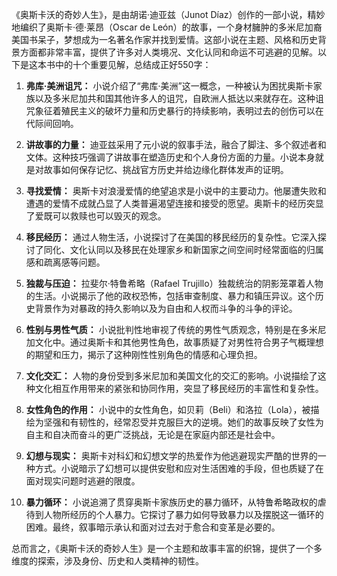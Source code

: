 《奥斯卡沃的奇妙人生》，是由胡诺·迪亚兹（Junot Díaz）创作的一部小说，精妙地编织了奥斯卡·德·莱昂（Oscar de León）的故事，一个身材臃肿的多米尼加裔美国书呆子，梦想成为一名著名作家并找到爱情。这部小说在主题、风格和历史背景方面都非常丰富，提供了许多对人类境况、文化认同和命运不可逃避的见解。以下是这本书中的十个重要见解，总结成正好550字：

1. **弗库·美洲诅咒：** 小说介绍了“弗库·美洲”这一概念，一种被认为困扰奥斯卡家族以及多米尼加共和国其他许多人的诅咒，自欧洲人抵达以来就存在。这种诅咒象征着殖民主义的破坏力量和历史暴行的持续影响，表明过去的创伤可以在代际间回响。

2. **讲故事的力量：** 迪亚兹采用了元小说的叙事手法，融合了脚注、多个叙述者和文体。这种技巧强调了讲故事在塑造历史和个人身份方面的力量。小说本身就是对故事如何保存记忆、挑战官方历史并给边缘化群体发声的证明。

3. **寻找爱情：** 奥斯卡对浪漫爱情的绝望追求是小说中的主要动力。他屡遭失败和遭遇的爱情不成就凸显了人类普遍渴望连接和接受的愿望。奥斯卡的经历突显了爱既可以救赎也可以毁灭的观念。

4. **移民经历：** 通过人物生活，小说探讨了在美国的移民经历的复杂性。它深入探讨了同化、文化认同以及移民在处理家乡和新国家之间空间时经常面临的归属感和疏离感等问题。

5. **独裁与压迫：** 拉斐尔·特鲁希略（Rafael Trujillo）独裁统治的阴影笼罩着人物的生活。小说揭示了他的政权恐怖，包括审查制度、暴力和镇压异议。这个历史背景作为对暴政的持久影响以及为自由和人权而斗争的斗争的评论。

6. **性别与男性气质：** 小说批判性地审视了传统的男性气质观念，特别是在多米尼加文化中。通过奥斯卡和其他男性角色，故事质疑了对男性符合男子气概理想的期望和压力，揭示了这种刚性性别角色的情感和心理负担。

7. **文化交汇：** 人物的身份受到多米尼加和美国文化的交汇的影响。小说描绘了这种文化相互作用带来的紧张和协同作用，突显了移民经历的丰富性和复杂性。

8. **女性角色的作用：** 小说中的女性角色，如贝莉（Beli）和洛拉（Lola），被描绘为坚强和有韧性的，经常忍受并克服巨大的逆境。她们的故事反映了女性为自主和自决而奋斗的更广泛挑战，无论是在家庭内部还是社会中。

9. **幻想与现实：** 奥斯卡对科幻和幻想文学的热爱作为他逃避现实严酷的世界的一种方式。小说暗示了幻想可以提供安慰和应对生活困难的手段，但也质疑了在面对现实问题时逃避的限度。

10. **暴力循环：** 小说追溯了贯穿奥斯卡家族历史的暴力循环，从特鲁希略政权的虐待到人物所经历的个人暴力。它探讨了暴力如何导致暴力以及摆脱这一循环的困难。最终，叙事暗示承认和面对过去对于愈合和变革是必要的。

总而言之，《奥斯卡沃的奇妙人生》是一个主题和故事丰富的织锦，提供了一个多维度的探索，涉及身份、历史和人类精神的韧性。